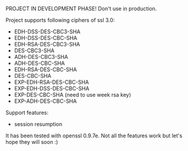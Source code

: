 PROJECT IN DEVELOPMENT PHASE! Don't use in production.

Project supports following ciphers of ssl 3.0:
* EDH-DSS-DES-CBC3-SHA
* EDH-DSS-DES-CBC-SHA
* EDH-RSA-DES-CBC3-SHA
* DES-CBC3-SHA
* ADH-DES-CBC3-SHA
* ADH-DES-CBC-SHA
* EDH-RSA-DES-CBC-SHA
* DES-CBC-SHA
* EXP-EDH-RSA-DES-CBC-SHA
* EXP-EDH-DSS-DES-CBC-SHA
* EXP-DES-CBC-SHA (need to use week rsa key)
* EXP-ADH-DES-CBC-SHA

Support features:
* session resumption

It has been tested with openssl 0.9.7e.
Not all the features work but let's hope they will soon :)
